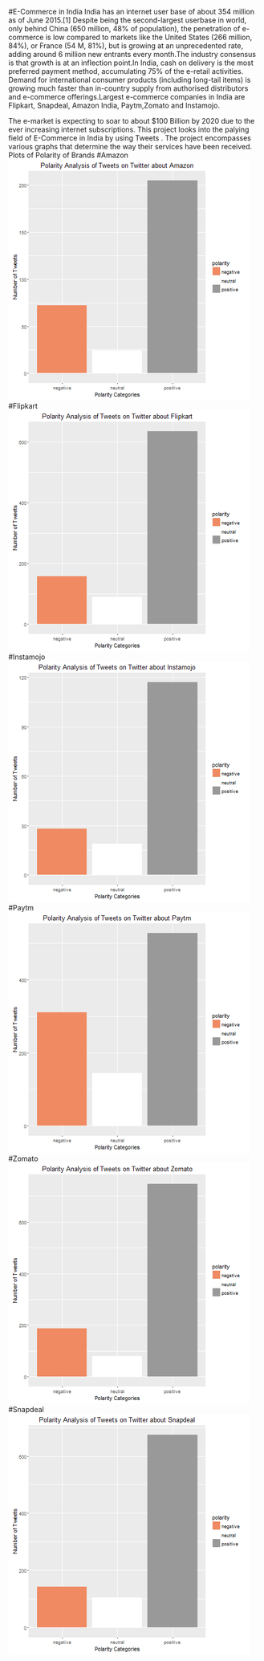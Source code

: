 #E-Commerce in India
India has an internet user base of about 354 million as of June 2015.[1] Despite being the second-largest userbase in world, only behind 
China (650 million, 48% of population), the penetration of e-commerce is low compared to markets like the United States (266 million, 84%), 
or France (54 M, 81%), but is growing at an unprecedented rate, adding around 6 million new entrants every month.The industry consensus is
that growth is at an inflection point.In India, cash on delivery is the most preferred payment method, accumulating 75% of the e-retail 
activities. Demand for international consumer products (including long-tail items) is growing much faster than in-country supply from 
authorised distributors and e-commerce offerings.Largest e-commerce companies in India are Flipkart, Snapdeal, Amazon India, Paytm,Zomato and Instamojo.

The e-market is expecting to soar to about $100 Billion by 2020 due to the ever increasing internet subscriptions. This project looks into the palying field of E-Commerce in India by using Tweets . The project encompasses various graphs that determine the way their services have been received.
Plots of Polarity of Brands
#Amazon
![alt tag](https://github.com/adhok/Analysis-of-ECommerce-Businesses-in-India/blob/master/amazon_pol.png)
#Flipkart
![alt tag](https://github.com/adhok/Analysis-of-ECommerce-Businesses-in-India/blob/master/flipkart_pol.png)
#Instamojo
![alt tag](https://github.com/adhok/Analysis-of-ECommerce-Businesses-in-India/blob/master/instamojo_pol.png)
#Paytm
![alt tag](https://github.com/adhok/Analysis-of-ECommerce-Businesses-in-India/blob/master/paytm_pol.png)
#Zomato
![alt tag](https://github.com/adhok/Analysis-of-ECommerce-Businesses-in-India/blob/master/zomato_pol.png)
#Snapdeal
![alt tag](https://github.com/adhok/Analysis-of-ECommerce-Businesses-in-India/blob/master/snapdeal_pol.png)
